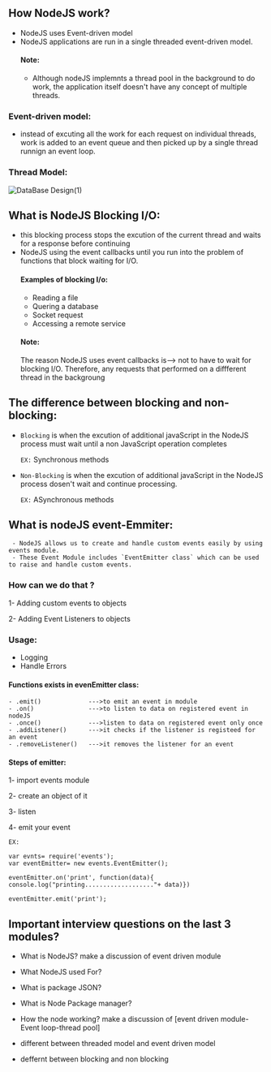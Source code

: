 ## How NodeJS work?
- NodeJS uses Event-driven model
- NodeJS applications are run in a single threaded event-driven model.
  #### Note:
  - Although nodeJS implemnts a thread pool in the background to do work, the application itself doesn't have any 
   concept of multiple threads.
 ### Event-driven model:
  - instead of excuting all the work for each request on individual threads, work is added to an event queue and then 
    picked up by a single thread runnign an event loop.
 ### Thread Model:
 
  ![DataBase Design(1)](https://github.com/Eng-YasminKotb/NodeJS_Level1/assets/122429943/bd616967-5530-4882-9f63-658dc6ac2c25)


## What is NodeJS Blocking I/O:
 - this blocking process stops the excution of the current thread and waits for a response before continuing
 - NodeJS using the event callbacks until you run into the problem of functions that block waiting for I/O.
   #### Examples of blocking I/o:
   - Reading a file
   - Quering a database
   - Socket request
   - Accessing a remote service
   #### Note:
   The reason NodeJS uses event callbacks is-->  not to have to wait for blocking I/O.
   Therefore, any requests that performed on a diffferent thread in the backgroung

## The difference between blocking and non-blocking:
 - `Blocking` is when the excution of additional javaScript in the NodeJS process must wait until a non 
     JavaScript operation completes
     
     `EX:` Synchronous methods
   
 - `Non-Blocking` is when the excution of additional javaScript in the NodeJS process dosen't wait and continue 
       processing. 
               
     `EX:` ASynchronous methods

     
  ## What is nodeJS event-Emmiter:
  
     - NodeJS allows us to create and handle custom events easily by using events module.
     - These Event Module includes `EventEmitter class` which can be used to raise and handle custom events.

     
   ### How can we do that ?
   
   1- Adding custom events to objects
   
   2- Adding Event Listeners to objects 

   
   ### Usage:
   - Logging
   - Handle Errors

  #### Functions exists in evenEmitter class:
    - .emit()             --->to emit an event in module
    - .on()               --->to listen to data on registered event in nodeJS
    - .once()             --->listen to data on registered event only once
    - .addListener()      --->it checks if the listener is registeed for an event
    - .removeListener()   --->it removes the listener for an event
    
 #### Steps of emitter:
 
 1- import events module
 
 2- create an object of it
 
 3- listen
 
 4- emit your event

 `EX:`
```
var evnts= require('events');
var eventEmitter= new events.EventEmitter();

eventEmitter.on('print', function(data){
console.log("printing..................."+ data)})

eventEmitter.emit('print');
```

## Important interview questions on the last 3 modules?

 - What is NodeJS? make a discussion of event driven module

 - What NodeJS used For?

 - What is package JSON?

- What is Node Package manager?

- How the node  working?  make a discussion of [event driven module-Event loop-thread pool]

- different between threaded model  and  event driven model

- deffernt between blocking and non blocking
